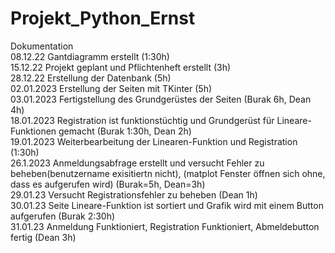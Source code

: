 # Projekt_Python_Ernst



Dokumentation
<br>
08.12.22 Gantdiagramm erstellt (1:30h)
<br>
15.12.22 Projekt geplant und Pflichtenheft erstellt (3h)
<br>
28.12.22 Erstellung der Datenbank (5h)
<br>
02.01.2023 Erstellung der Seiten mit TKinter (5h)
<br>
03.01.2023 Fertigstellung des Grundgerüstes der Seiten (Burak 6h, Dean 4h) 
<br>
18.01.2023 Registration ist funktionstüchtig und Grundgerüst für Lineare-Funktionen gemacht (Burak 1:30h, Dean 2h)
<br>
19.01.2023 Weiterbearbeitung der Linearen-Funktion und Registration (1:30h)
<br>
26.1.2023 Anmeldungsabfrage erstellt und versucht Fehler zu beheben(benutzername exisitiertn nicht), (matplot Fenster öffnen sich ohne, dass es aufgerufen wird)          (Burak=5h, Dean=3h)
<br>
29.01.23 Versucht Registrationsfehler zu beheben (Dean 1h)
<br>
30.01.23 Seite Lineare-Funktion ist sortiert und Grafik wird mit einem Button aufgerufen (Burak 2:30h)
<br>
31.01.23 Anmeldung Funktioniert, Registration Funktioniert, Abmeldebutton fertig (Dean 3h)
